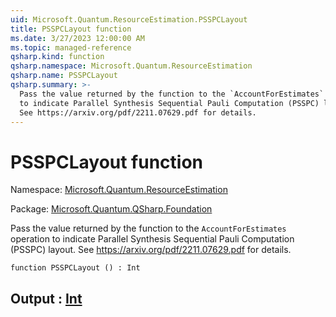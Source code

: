 ```yaml
---
uid: Microsoft.Quantum.ResourceEstimation.PSSPCLayout
title: PSSPCLayout function
ms.date: 3/27/2023 12:00:00 AM
ms.topic: managed-reference
qsharp.kind: function
qsharp.namespace: Microsoft.Quantum.ResourceEstimation
qsharp.name: PSSPCLayout
qsharp.summary: >-
  Pass the value returned by the function to the `AccountForEstimates` operation
  to indicate Parallel Synthesis Sequential Pauli Computation (PSSPC) layout.
  See https://arxiv.org/pdf/2211.07629.pdf for details.
---
```


# PSSPCLayout function

Namespace: [Microsoft.Quantum.ResourceEstimation](xref:Microsoft.Quantum.ResourceEstimation)

Package: [Microsoft.Quantum.QSharp.Foundation](https://nuget.org/packages/Microsoft.Quantum.QSharp.Foundation)


Pass the value returned by the function to the `AccountForEstimates` operationto indicate Parallel Synthesis Sequential Pauli Computation (PSSPC) layout.See https://arxiv.org/pdf/2211.07629.pdf for details.

```qsharp
function PSSPCLayout () : Int
```


## Output : [Int](xref:microsoft.quantum.qsharp.valueliterals#int-literals)

